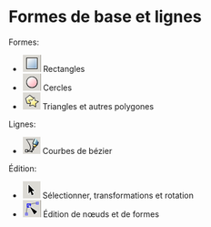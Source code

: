 # Formes de base et lignes

Formes:
- ![](inkscape-tool-shape.png) Rectangles
- ![](inkscape-tool-circle.png) Cercles
- ![](inkscape-tool-polygon.png) Triangles et autres polygones

Lignes:
- ![](inkscape-tool-bezier.png) Courbes de bézier

Édition:
- ![](inkscape-tool-move.png) Sélectionner, transformations et rotation
- ![](inkscape-tool-nodes.png) Édition de nœuds et de formes
